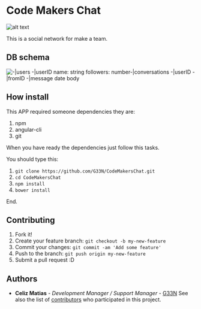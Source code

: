 # Code Makers Chat

![alt text](https://firebasestorage.googleapis.com/v0/b/codemakers-48269.appspot.com/o/logo%2FCodeMakers-01.png?alt=media&token=fbc15b02-5d2b-4013-98d1-a10b215cf8b0)

This is a social network for make a team.

## DB schema

![-|users -|userID name: string followers: number-|conversations -|userID -|fromID -|message date body](https://firebasestorage.googleapis.com/v0/b/quien-ba643.appspot.com/o/git%2FScreen%20Shot%202017-10-09%20at%2015.47.02.png?alt=media&token=875b4020-374c-44e1-88bb-1be551912884)

## How install

This APP required someone dependencies they are:

1. npm
2. angular-cli
3. git

When you have ready the dependencies just follow this tasks.

You should type this:

1. `git clone https://github.com/G33N/CodeMakersChat.git`
2. `cd CodeMakersChat`
3. `npm install`
4. `bower install`

End.

## Contributing

1. Fork it!
2. Create your feature branch: `git checkout -b my-new-feature`
3. Commit your changes: `git commit -am 'Add some feature'`
4. Push to the branch: `git push origin my-new-feature`
5. Submit a pull request :D

## Authors

- **Celiz Matias** - _Development Manager / Support Manager_ - [G33N](https://github.com/G33N) See also the list of [contributors](https://github.com/G33N/CodeMakers/contributors) who participated in this project.
